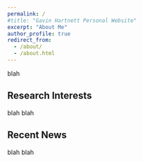 ```yaml
---
permalink: /
#title: "Gavin Hartnett Personal Website"
excerpt: "About Me"
author_profile: true
redirect_from:
  - /about/
  - /about.html
---
```


blah

## Research Interests
blah blah

## Recent News
blah blah
